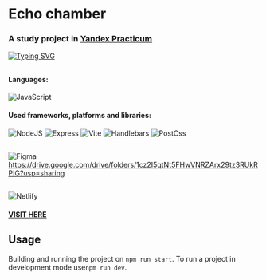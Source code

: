 # Echo chamber

### A study project in [Yandex Practicum](https://practicum.yandex.ru/)

[![Typing SVG](https://readme-typing-svg.herokuapp.com?color=%2336BCF7&lines=Project+in+development)](https://git.io/typing-svg)

##

#### Languages:

![JavaScript](https://img.shields.io/badge/javascript-%23323330.svg?style=for-the-badge&logo=javascript&logoColor=%23F7DF1E)

#### Used frameworks, platforms and libraries:

![NodeJS](https://img.shields.io/badge/node.js-6DA55F?style=for-the-badge&logo=node.js&logoColor=white) ![Express](https://img.shields.io/badge/Express%20js-000000?style=for-the-badge&logo=express&logoColor=white) ![Vite](https://img.shields.io/badge/Vite-B73BFE?style=for-the-badge&logo=vite&logoColor=FFD62E) ![Handlebars](https://img.shields.io/badge/Handlebars%20js-f0772b?style=for-the-badge&logo=handlebarsdotjs&logoColor=black) ![PostCss](https://img.shields.io/badge/postcss-DD3A0A?style=for-the-badge&logo=postcss&logoColor=white)

##

![Figma](https://img.shields.io/badge/figma-%23F24E1E.svg?style=for-the-badge&logo=figma&logoColor=white)  
https://drive.google.com/drive/folders/1cz2I5qtNt5FHwVNRZArx29tz3RUkRPIG?usp=sharing

##

![Netlify](https://img.shields.io/badge/netlify-%23000000.svg?style=for-the-badge&logo=netlify&logoColor=#00C7B7) 

#### [VISIT HERE](https://jocular-gingersnap-8267e4.netlify.app/)

## Usage

Building and running the project on `npm run start`.
To run a project in development mode use`npm run dev`.
